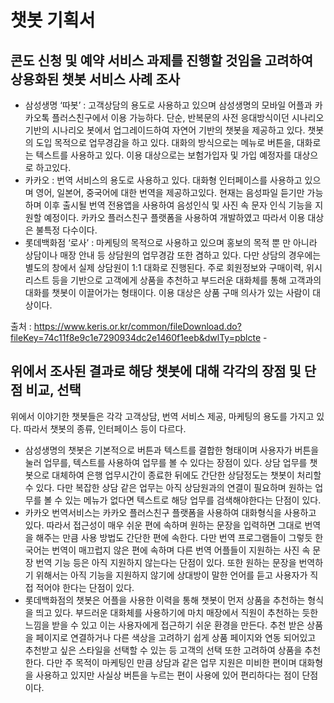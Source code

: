 # 챗봇 기획서
## 콘도 신청 및 예약 서비스 과제를 진행할 것임을 고려하여 상용화된 챗봇 서비스 사례 조사
-	삼성생명 ‘따봇’ : 고객상담의 용도로 사용하고 있으며 삼성생명의 모바일 어플과 카카오톡 플러스친구에서 이용 가능하다. 단순, 반복문의 사전 응대방식이던 시나리오기반의 시나리오 봇에서 업그레이드하여 자연어 기반의 챗봇을 제공하고 있다. 챗봇의 도입 목적으로 업무경감을 하고 있다. 대화의 방식으로는 메뉴로 버튼을, 대화로는 텍스트를 사용하고 있다. 이용 대상으로는 보험가입자 및 가입 예정자를 대상으로 하고있다.
-	카카오 : 번역 서비스의 용도로 사용하고 있다. 대화형 인터페이스를 사용하고 있으며 영어, 일본어, 중국어에 대한 번역을 제공하고있다. 현재는 음성파일 듣기만 가능하며 이후 출시될 번역 전용앱을 사용하여 음성인식 및 사진 속 문자 인식 기능을 지원할 예정이다. 카카오 플러스친구 플랫폼을 사용하여 개발하였고 따라서 이용 대상은 불특정 다수이다.
-	롯데백화점 ‘로사’ : 마케팅의 목적으로 사용하고 있으며 홍보의 목적 뿐 만 아니라 상담이나 매장 안내 등 상담원의 업무경감 또한 겸하고 있다. 다만 상담의 경우에는 별도의 창에서 실제 상담원이 1:1 대화로 진행된다. 주로 회원정보와 구매이력, 위시리스트 등을 기반으로 고객에게 상품을 추천하고 부드러운 대화체를 통해 고객과의 대화를 챗봇이 이끌어가는 형태이다. 이용 대상은 상품 구매 의사가 있는 사람이 대상이다.

출처 :
https://www.keris.or.kr/common/fileDownload.do?fileKey=74c11f8e9c1e7290934dc2e1460f1eeb&dwlTy=pblcte -

## 위에서 조사된 결과로 해당 챗봇에 대해 각각의 장점 및 단점 비교, 선택
위에서 이야기한 챗봇들은 각각 고객상담, 번역 서비스 제공, 마케팅의 용도를 가지고 있다. 따라서 챗봇의 종류, 인터페이스 등이 다르다. 
- 삼성생명의 챗봇은 기본적으로 버튼과 텍스트를 결합한 형태이며 사용자가 버튼을 눌러 업무를, 텍스트를 사용하여 업무를 볼 수 있다는 장점이 있다. 상담 업무를 챗봇으로 대체하여 은행 업무시간이 종료한 뒤에도 간단한 상담정도는 챗봇이 처리할 수 있다. 다만 복잡한 상담 같은 업무는 아직 상담원과의 연결이 필요하며 원하는 업무를 볼 수 있는 메뉴가 없다면 텍스트로 해당 업무를 검색해야한다는 단점이 있다.
- 카카오 번역서비스는 카카오 플러스친구 플랫폼을 사용하여 대화형식을 사용하고 있다. 따라서 접근성이 매우 쉬운 편에 속하며 원하는 문장을 입력하면 그대로 번역을 해주는 만큼 사용 방법도 간단한 편에 속한다. 다만 번역 프로그램들이 그렇듯 한국어는 번역이 매끄럽지 않은 편에 속하며 다른 번역 어플들이 지원하는 사진 속 문장 번역 기능 등은 아직 지원하지 않는다는 단점이 있다. 또한 원하는 문장을 번역하기 위해서는 아직 기능을 지원하지 않기에 상대방이 말한 언어를 듣고 사용자가 직접 적어야 한다는 단점이 있다.
- 롯데백화점의 챗봇은 어플을 사용한 이력을 통해 챗봇이 먼저 상품을 추천하는 형식을 띄고 있다. 부드러운 대화체를 사용하기에 마치 매장에서 직원이 추천하는 듯한 느낌을 받을 수 있고 이는 사용자에게 접근하기 쉬운 환경을 만든다. 추천 받은 상품을 페이지로 연결하거나 다른 색상을 고려하기 쉽게 상품 페이지와 연동 되어있고 추천받고 싶은 스타일을 선택할 수 있는 등 고객의 선택 또한 고려하여 상품을 추천한다. 다만 주 목적이 마케팅인 만큼 상담과 같은 업무 지원은 미비한 편이며 대화형을 사용하고 있지만 사실상 버튼을 누르는 편이 사용에 있어 편리하다는 점이 단점이다.
